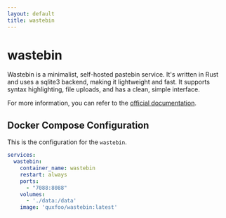 ```yaml
---
layout: default
title: wastebin
---
```


# wastebin

Wastebin is a minimalist, self-hosted pastebin service. It's written in Rust and uses a sqlite3 backend, making it lightweight and fast. It supports syntax highlighting, file uploads, and has a clean, simple interface.

For more information, you can refer to the [official documentation](https://github.com/matze/wastebin).

## Docker Compose Configuration

This is the configuration for the `wastebin`.

```yaml
services:
  wastebin:
    container_name: wastebin
    restart: always
    ports:
      - "7088:8088"
    volumes:
      - './data:/data'
    image: 'quxfoo/wastebin:latest'
```
